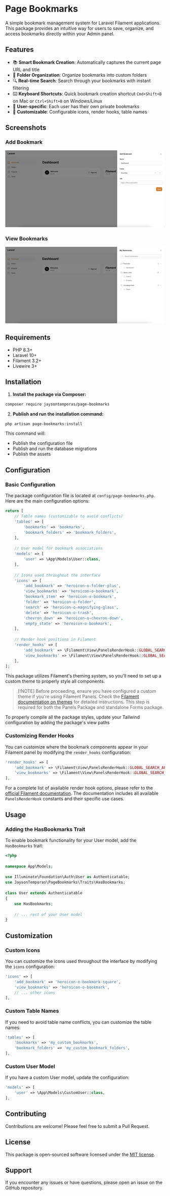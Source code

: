 # Page Bookmarks

A simple bookmark management system for Laravel Filament applications. This package provides an intuitive way for users to save, organize, and access bookmarks directly within your Admin panel.

## Features

- 📚 **Smart Bookmark Creation**: Automatically captures the current page URL and title
- 📁 **Folder Organization**: Organize bookmarks into custom folders
- 🔍 **Real-time Search**: Search through your bookmarks with instant filtering
- ⌨️ **Keyboard Shortcuts**: Quick bookmark creation shortcut `Cmd+Shift+B` on Mac or `Ctrl+Shift+B` on Windows/Linux
- 👤 **User-specific**: Each user has their own private bookmarks
- 🎯 **Customizable**: Configurable icons, render hooks, table names

## Screenshots

### Add Bookmark
![Bookmark Manager](assets/add_bookmark.png)

### View Bookmarks
![Bookmark Viewer](assets/view_bookmark.png)

## Requirements

- PHP 8.3+
- Laravel 10+
- Filament 3.2+
- Livewire 3+

## Installation

1. **Install the package via Composer:**

```bash
composer require jaysontemporas/page-bookmarks
```

2. **Publish and run the installation command:**

```bash
php artisan page-bookmarks:install
```

This command will:
- Publish the configuration file
- Publish and run the database migrations
- Publish the assets

## Configuration

### Basic Configuration

The package configuration file is located at `config/page-bookmarks.php`. Here are the main configuration options:

```php
return [
    // Table names (customizable to avoid conflicts)
    'tables' => [
        'bookmarks' => 'bookmarks',
        'bookmark_folders' => 'bookmark_folders',
    ],

    // User model for bookmark associations
    'models' => [
        'user' => \App\Models\User::class,
    ],

    // Icons used throughout the interface
    'icons' => [
        'add_bookmark' => 'heroicon-o-folder-plus',
        'view_bookmarks' => 'heroicon-o-bookmark',
        'bookmark_item' => 'heroicon-o-bookmark',
        'folder' => 'heroicon-o-folder',
        'search' => 'heroicon-o-magnifying-glass',
        'delete' => 'heroicon-o-trash',
        'chevron_down' => 'heroicon-o-chevron-down',
        'empty_state' => 'heroicon-o-bookmark',
    ],

    // Render hook positions in Filament
    'render_hooks' => [
        'add_bookmark' => \Filament\View\PanelsRenderHook::GLOBAL_SEARCH_AFTER,
        'view_bookmarks' => \Filament\View\PanelsRenderHook::GLOBAL_SEARCH_AFTER,
    ],
];
```

This package utilizes Filament's theming system, so you'll need to set up a custom theme to properly style all components.

> [!NOTE] Before proceeding, ensure you have configured a custom theme if you're using Filament Panels. Check the [Filament documentation on themes](https://filamentphp.com/docs/3.x/panels/themes) for detailed instructions. This step is required for both the Panels Package and standalone Forms package.

To properly compile all the package styles, update your Tailwind configuration by adding the package's view paths

### Customizing Render Hooks

You can customize where the bookmark components appear in your Filament panel by modifying the `render_hooks` configuration:

```php
'render_hooks' => [
    'add_bookmark' => \Filament\View\PanelsRenderHook::GLOBAL_SEARCH_AFTER,
    'view_bookmarks' => \Filament\View\PanelsRenderHook::GLOBAL_SEARCH_AFTER,
],
```

For a complete list of available render hook options, please refer to the [official Filament documentation](https://filamentphp.com/docs/3.x/support/render-hooks). The documentation includes all available `PanelsRenderHook` constants and their specific use cases.

## Usage

### Adding the HasBookmarks Trait

To enable bookmark functionality for your User model, add the `HasBookmarks` trait:

```php
<?php

namespace App\Models;

use Illuminate\Foundation\Auth\User as Authenticatable;
use JaysonTemporas\PageBookmarks\Traits\HasBookmarks;

class User extends Authenticatable
{
    use HasBookmarks;

    // ... rest of your User model
}
```

## Customization

### Custom Icons

You can customize the icons used throughout the interface by modifying the `icons` configuration:

```php
'icons' => [
    'add_bookmark' => 'heroicon-o-bookmark-square',
    'view_bookmarks' => 'heroicon-o-bookmark',
    // ... other icons
],
```

### Custom Table Names

If you need to avoid table name conflicts, you can customize the table names:

```php
'tables' => [
    'bookmarks' => 'my_custom_bookmarks',
    'bookmark_folders' => 'my_custom_bookmark_folders',
],
```

### Custom User Model

If you have a custom User model, update the configuration:

```php
'models' => [
    'user' => \App\Models\CustomUser::class,
],
```

## Contributing

Contributions are welcome! Please feel free to submit a Pull Request.

## License

This package is open-sourced software licensed under the [MIT license](https://opensource.org/licenses/MIT).

## Support

If you encounter any issues or have questions, please open an issue on the GitHub repository.